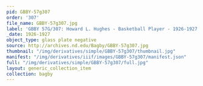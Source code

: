 ```yaml
---
pid: GBBY-57g307
order: '307'
file_name: GBBY-57g307.jpg
label: 'GBBY 57G/307: Howard L. Hughes - Basketball Player - 1926-1927'
_date: 1926-1927
object_type: glass plate negative
source: http://archives.nd.edu/Bagby/GBBY-57g307.jpg
thumbnail: "/img/derivatives/simple/GBBY-57g307/thumbnail.jpg"
manifest: "/img/derivatives/iiif/images/GBBY-57g307/manifest.json"
full: "/img/derivatives/simple/GBBY-57g307/full.jpg"
layout: generic_collection_item
collection: bagby
---
```

